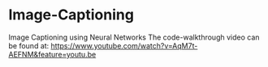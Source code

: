 # Image-Captioning
Image Captioning using Neural Networks
The code-walkthrough video can be found at:
https://www.youtube.com/watch?v=AqM7t-AEFNM&feature=youtu.be
